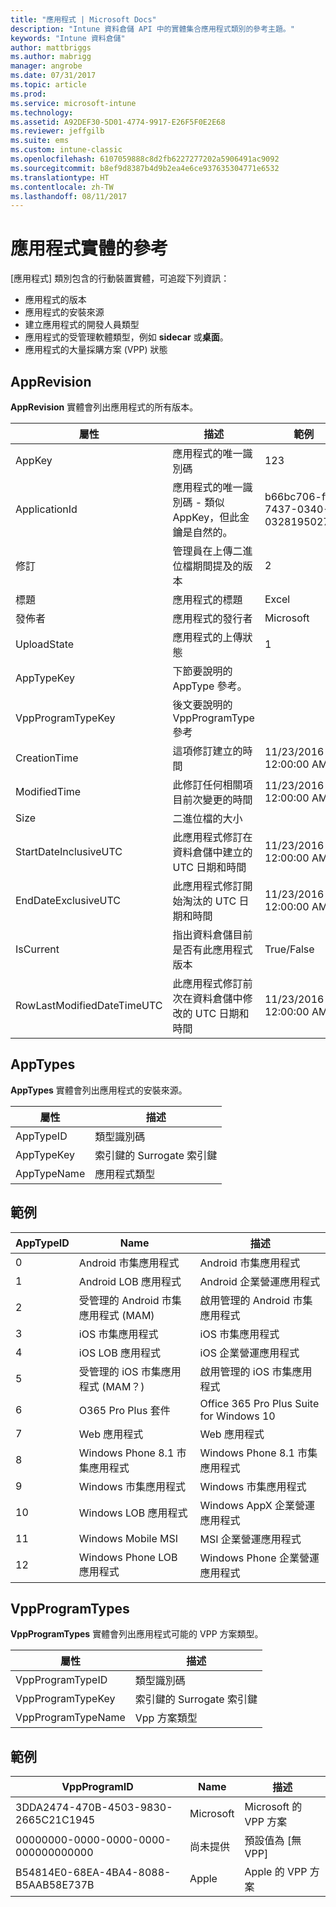 ```yaml
---
title: "應用程式 | Microsoft Docs"
description: "Intune 資料倉儲 API 中的實體集合應用程式類別的參考主題。"
keywords: "Intune 資料倉儲"
author: mattbriggs
ms.author: mabrigg
manager: angrobe
ms.date: 07/31/2017
ms.topic: article
ms.prod: 
ms.service: microsoft-intune
ms.technology: 
ms.assetid: A92DEF30-5D01-4774-9917-E26F5F0E2E68
ms.reviewer: jeffgilb
ms.suite: ems
ms.custom: intune-classic
ms.openlocfilehash: 6107059888c8d2fb6227277202a5906491ac9092
ms.sourcegitcommit: b8ef9d8387b4d9b2ea4e6ce937635304771e6532
ms.translationtype: HT
ms.contentlocale: zh-TW
ms.lasthandoff: 08/11/2017
---
```

# <a name="reference-for-application-entities"></a>應用程式實體的參考

[應用程式] 類別包含的行動裝置實體，可追蹤下列資訊：

  -  應用程式的版本
  -  應用程式的安裝來源
  -  建立應用程式的開發人員類型
  -  應用程式的受管理軟體類型，例如 **sidecar** 或**桌面**。
  -  應用程式的大量採購方案 (VPP) 狀態

## <a name="apprevision"></a>AppRevision

**AppRevision** 實體會列出應用程式的所有版本。

| 屬性  | 描述 | 範例 |
|---------|------------|--------|
| AppKey |應用程式的唯一識別碼 |123 |
| ApplicationId |應用程式的唯一識別碼 - 類似 AppKey，但此金鑰是自然的。 |b66bc706-ffff-7437-0340-032819502773 |
| 修訂 |管理員在上傳二進位檔期間提及的版本 |2 |
| 標題 |應用程式的標題 |Excel |
| 發佈者 |應用程式的發行者 |Microsoft |
| UploadState |應用程式的上傳狀態 |1 |
| AppTypeKey |下節要說明的 AppType 參考。 | |
| VppProgramTypeKey |後文要說明的 VppProgramType 參考 | |
| CreationTime |這項修訂建立的時間 |11/23/2016 12:00:00 AM |
| ModifiedTime |此修訂任何相關項目前次變更的時間 |11/23/2016 12:00:00 AM |
| Size |二進位檔的大小 | |
| StartDateInclusiveUTC |此應用程式修訂在資料倉儲中建立的 UTC 日期和時間 |11/23/2016 12:00:00 AM |
| EndDateExclusiveUTC |此應用程式修訂開始淘汰的 UTC 日期和時間 |11/23/2016 12:00:00 AM |
| IsCurrent |指出資料倉儲目前是否有此應用程式版本 |True/False |
| RowLastModifiedDateTimeUTC |此應用程式修訂前次在資料倉儲中修改的 UTC 日期和時間 |11/23/2016 12:00:00 AM |

## <a name="apptypes"></a>AppTypes

**AppTypes** 實體會列出應用程式的安裝來源。

| 屬性  | 描述 |
|---------|------------|
| AppTypeID |類型識別碼 |
| AppTypeKey |索引鍵的 Surrogate 索引鍵 |
| AppTypeName |應用程式類型 |

## <a name="example"></a>範例

| AppTypeID  | Name | 描述 |
|---------|------------|--------|
| 0 |Android 市集應用程式 |Android 市集應用程式 |
| 1 |Android LOB 應用程式 |Android 企業營運應用程式 |
| 2 |受管理的 Android 市集應用程式 (MAM) |啟用管理的 Android 市集應用程式 |
| 3 |iOS 市集應用程式 |iOS 市集應用程式 |
| 4 |iOS LOB 應用程式 |iOS 企業營運應用程式 |
| 5 |受管理的 iOS 市集應用程式 (MAM？) |啟用管理的 iOS 市集應用程式 |
| 6 |O365 Pro Plus 套件 |Office 365 Pro Plus Suite for Windows 10 |
| 7 |Web 應用程式 |Web 應用程式 |
| 8 |Windows Phone 8.1 市集應用程式 |Windows Phone 8.1 市集應用程式 |
| 9 |Windows 市集應用程式 |Windows 市集應用程式 |
| 10 |Windows LOB 應用程式 |Windows AppX 企業營運應用程式 |
| 11 |Windows Mobile MSI |MSI 企業營運應用程式 |
| 12 |Windows Phone LOB 應用程式 |Windows Phone 企業營運應用程式 |


## <a name="vppprogramtypes"></a>VppProgramTypes

**VppProgramTypes** 實體會列出應用程式可能的 VPP 方案類型。

| 屬性  | 描述 |
|---------|------------|
| VppProgramTypeID |類型識別碼 |
| VppProgramTypeKey |索引鍵的 Surrogate 索引鍵 |
| VppProgramTypeName |Vpp 方案類型 |

## <a name="example"></a>範例

| VppProgramID  | Name | 描述 |
|---------|------------|--------|
| 3DDA2474-470B-4503-9830-2665C21C1945 |Microsoft |Microsoft 的 VPP 方案 |
| 00000000-0000-0000-0000-000000000000 |尚未提供 |預設值為 [無 VPP] |
| B54814E0-68EA-4BA4-8088-B5AAB58E737B |Apple |Apple 的 VPP 方案 |
